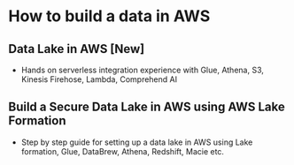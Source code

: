 # How to build a data in AWS

## Data Lake in AWS [New]
* Hands on serverless integration experience with Glue, Athena, S3, Kinesis Firehose, Lambda, Comprehend AI

## Build a Secure Data Lake in AWS using AWS Lake Formation
* Step by step guide for setting up a data lake in AWS using Lake formation, Glue, DataBrew, Athena, Redshift, Macie etc.
